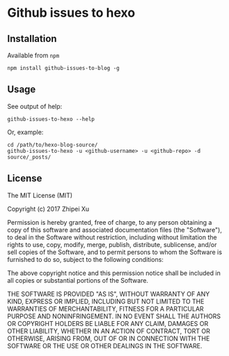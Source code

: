 # Github issues to hexo

## Installation
Available from `npm`

```shell
npm install github-issues-to-blog -g
```

## Usage

See output of help:

```shell
github-issues-to-hexo --help
```

Or, example:

```shell
cd /path/to/hexo-blog-source/
github-issues-to-hexo -u <github-username> -u <github-repo> -d source/_posts/
```


## License

The MIT License (MIT)

Copyright (c) 2017 Zhipei Xu

Permission is hereby granted, free of charge, to any person obtaining a copy
of this software and associated documentation files (the "Software"), to deal
in the Software without restriction, including without limitation the rights
to use, copy, modify, merge, publish, distribute, sublicense, and/or sell
copies of the Software, and to permit persons to whom the Software is
furnished to do so, subject to the following conditions:

The above copyright notice and this permission notice shall be included in
all copies or substantial portions of the Software.

THE SOFTWARE IS PROVIDED "AS IS", WITHOUT WARRANTY OF ANY KIND, EXPRESS OR
IMPLIED, INCLUDING BUT NOT LIMITED TO THE WARRANTIES OF MERCHANTABILITY,
FITNESS FOR A PARTICULAR PURPOSE AND NONINFRINGEMENT.  IN NO EVENT SHALL THE
AUTHORS OR COPYRIGHT HOLDERS BE LIABLE FOR ANY CLAIM, DAMAGES OR OTHER
LIABILITY, WHETHER IN AN ACTION OF CONTRACT, TORT OR OTHERWISE, ARISING FROM,
OUT OF OR IN CONNECTION WITH THE SOFTWARE OR THE USE OR OTHER DEALINGS IN
THE SOFTWARE.